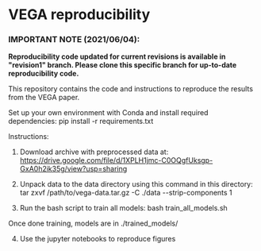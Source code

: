 # VEGA reproducibility

### IMPORTANT NOTE (2021/06/04):
**Reproducibility code updated for current revisions is available in "revision1" branch. Please clone this specific branch for up-to-date reproducibility code.**

This repository contains the code and instructions to reproduce the results from the VEGA paper.

Set up your own environment with Conda and install required dependencies:
pip install -r requirements.txt

Instructions:

1) Download archive with preprocessed data at:
https://drive.google.com/file/d/1XPLH1jmc-C0OQgfUksgp-GxA0h2ik35g/view?usp=sharing

2) Unpack data to the data directory using this command in this directory:
tar zxvf /path/to/vega-data.tar.gz -C ./data --strip-components 1

3) Run the bash script to train all models:
bash train_all_models.sh

Once done training, models are in ./trained_models/

4) Use the jupyter notebooks to reproduce figures
